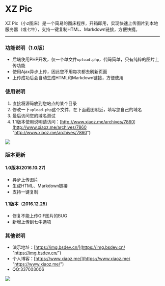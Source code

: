 # XZ Pic

XZ Pic（小z图床）是一个简易的图床程序，开箱即用，实现快速上传图片到本地服务器（或七牛），支持一键复制HTML、Markdown链接，方便快捷。

---

### 功能说明（1.0版）
* 后端使用PHP开发，仅一个单文件`upload.php`，代码简单，只有纯粹的图片上传功能
* 使用Ajax异步上传，因此您不用每次都去刷新页面
* 上传成功后会自动生成HTML和Markdown链接，方便使用


### 使用说明
1. 直接将源码放到您站点的某个目录
2. 修改一下`upload.php`这个文件，在下面截图附近，填写您自己的域名
3. 最后访问您的域名测试
4. 1.1版本使用说明请访问：[http://www.xiaoz.me/archives/7860](http://www.xiaoz.me/archives/7860 "http://www.xiaoz.me/archives/7860")

![](https://img.bsdev.cn/uploads/1609/0134212181.png)

### 版本更新
#### 1.0版本(2016.10.27)
* 异步上传图片
* 生成HTML、Markdown链接
* 支持一键复制

#### 1.1版本（2016.12.25）
* 修复不能上传GIF图片的BUG
* 新增上传到七牛选项


### 其他说明
* 演示地址：[https://img.bsdev.cn/](https://img.bsdev.cn/ "https://img.bsdev.cn/")
* 个人博客：[https://www.xiaoz.me/](https://www.xiaoz.me/ "https://www.xiaoz.me/")
* QQ:337003006

![](https://img.bsdev.cn/uploads/1609/0138055958.png)